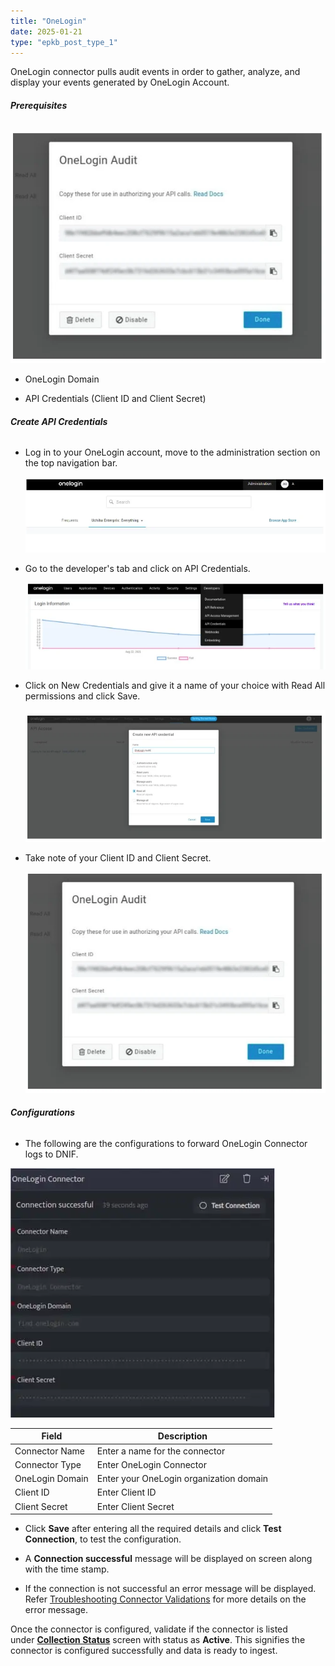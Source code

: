 ```yaml
---
title: "OneLogin"
date: 2025-01-21
type: "epkb_post_type_1"
---
```


OneLogin connector pulls audit events in order to gather, analyze, and display your events generated by OneLogin Account.

###### **Prerequisites**  

![](./images-OneLogin/OneLogin-1.webp)

- OneLogin Domain

- API Credentials (Client ID and Client Secret)

###### **Create API Credentials**

- Log in to your OneLogin account, move to the administration section on the top navigation bar.  
      
      
    ![](./images-OneLogin/OneLogin-2.webp)  
      
    

- Go to the developer's tab and click on API Credentials.  
      
      
    ![](./images-OneLogin/OneLogin-3.webp)  
      
      
    

- Click on New Credentials and give it a name of your choice with Read All permissions and click Save.  
      
      
    ![](./images-OneLogin/OneLogin-4.webp)  
      
    

- Take note of your Client ID and Client Secret.  
      
      
    ![](./images-OneLogin/OneLogin-5.webp)  
      
    

###### **Configurations**

- The following are the configurations to forward OneLogin Connector logs to DNIF.‌  
      
    

![image 5-3](./images-OneLogin/OneLogin-6.webp)

| **Field** | **Description** |
| --- | --- |
| Connector Name | Enter a name for the connector |
| Connector Type | Enter OneLogin Connector |
| OneLogin Domain | Enter your OneLogin organization domain |
| Client ID | Enter Client ID |
| Client Secret | Enter Client Secret |

- Click **Save** after entering all the required details and click **Test Connection**, to test the configuration.

- A **Connection successful** message will be displayed on screen along with the time stamp.

- If the connection is not successful an error message will be displayed. Refer [Troubleshooting Connector Validations](https://dnif.it/kb/troubleshooting-and-debugging/troubleshooting-connector-validations/) for more details on the error message.

Once the connector is configured, validate if the connector is listed under **[Collection Status](https://dnif.it/kb/operations/collection-status/)** screen with status as **Active**. This signifies the connector is configured successfully and data is ready to ingest.

